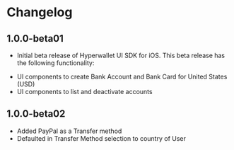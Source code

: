 Changelog
=========

1.0.0-beta01
-------------------
- Initial beta release of Hyperwallet UI SDK for iOS. This beta release has the following functionality:
* UI components to create Bank Account and Bank Card for United States (USD)
* UI components to list and deactivate accounts


1.0.0-beta02
-------------------
* Added PayPal as a Transfer method
* Defaulted in Transfer Method selection to country of User
